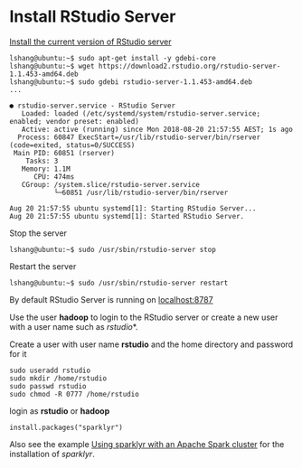 # Install RStudio Server

[Install the current version of RStudio server](https://www.rstudio.com/products/rstudio/download-server/)
```commandline
lshang@ubuntu:~$ sudo apt-get install -y gdebi-core
lshang@ubuntu:~$ wget https://download2.rstudio.org/rstudio-server-1.1.453-amd64.deb
lshang@ubuntu:~$ sudo gdebi rstudio-server-1.1.453-amd64.deb
...

● rstudio-server.service - RStudio Server
   Loaded: loaded (/etc/systemd/system/rstudio-server.service; enabled; vendor preset: enabled)
   Active: active (running) since Mon 2018-08-20 21:57:55 AEST; 1s ago
  Process: 60847 ExecStart=/usr/lib/rstudio-server/bin/rserver (code=exited, status=0/SUCCESS)
 Main PID: 60851 (rserver)
    Tasks: 3
   Memory: 1.1M
      CPU: 474ms
   CGroup: /system.slice/rstudio-server.service
           └─60851 /usr/lib/rstudio-server/bin/rserver

Aug 20 21:57:55 ubuntu systemd[1]: Starting RStudio Server...
Aug 20 21:57:55 ubuntu systemd[1]: Started RStudio Server.
```

Stop the server
```commandline
lshang@ubuntu:~$ sudo /usr/sbin/rstudio-server stop
```

Restart the server
```commandline
lshang@ubuntu:~$ sudo /usr/sbin/rstudio-server restart
```

By default RStudio Server is running on 
[localhost:8787](localhost:8787)  

Use the user **hadoop** to login to the RStudio server or create a new user with a user name such as *rstudio**.

Create a user with user name **rstudio** and the home directory and password for it
```commandline
sudo useradd rstudio
sudo mkdir /home/rstudio
sudo passwd rstudio
sudo chmod -R 0777 /home/rstudio
```

login as **rstudio** or **hadoop**

```commandline
install.packages("sparklyr")
```
Also see the example [Using sparklyr with an Apache Spark cluster](https://spark.rstudio.com/examples/yarn-cluster-emr/) for the installation of *sparklyr*.

